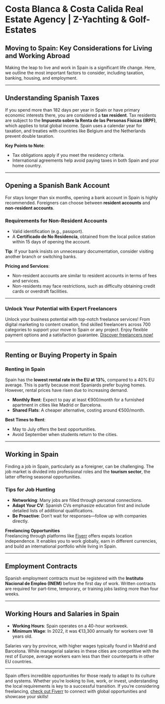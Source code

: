 # Costa Blanca & Costa Calida Real Estate Agency | Z-Yachting & Golf-Estates

## Moving to Spain: Key Considerations for Living and Working Abroad

Making the leap to live and work in Spain is a significant life change. Here, we outline the most important factors to consider, including taxation, banking, housing, and employment.

---

## Understanding Spanish Taxes

If you spend more than 182 days per year in Spain or have primary economic interests there, you are considered a **tax resident**. Tax residents are subject to the **Impuesto sobre la Renta de las Personas Físicas (IRPF)**, which applies to total global income. Spain uses a calendar year for taxation, and treaties with countries like Belgium and the Netherlands prevent double taxation.

**Key Points to Note**:
- Tax obligations apply if you meet the residency criteria.
- International agreements help avoid paying taxes in both Spain and your home country.

---

## Opening a Spanish Bank Account

For stays longer than six months, opening a bank account in Spain is highly recommended. Foreigners can choose between **resident accounts** and **non-resident accounts**.

### Requirements for Non-Resident Accounts
- Valid identification (e.g., passport).
- A **Certificado de No Residencia**, obtained from the local police station within 15 days of opening the account.

**Tip**: If your bank insists on unnecessary documentation, consider visiting another branch or switching banks.

**Pricing and Services**:
- Non-resident accounts are similar to resident accounts in terms of fees and services.
- Non-residents may face restrictions, such as difficulty obtaining credit cards or overdraft facilities.

---

### Unlock Your Potential with Expert Freelancers  
Unlock your business potential with top-notch freelance services! From digital marketing to content creation, find skilled freelancers across 700 categories to support your move to Spain or any project. Enjoy flexible payment options and a satisfaction guarantee. [Discover freelancers now!](https://bit.ly/FiVErr)

---

## Renting or Buying Property in Spain

### Renting in Spain
Spain has the **lowest rental rate in the EU at 13%**, compared to a 40% EU average. This is partly because most Spaniards prefer buying homes. However, rental prices have risen due to increasing demand.

- **Monthly Rent**: Expect to pay at least €900/month for a furnished apartment in cities like Madrid or Barcelona.
- **Shared Flats**: A cheaper alternative, costing around €500/month.

**Best Times to Rent**:
- May to July offers the best opportunities.
- Avoid September when students return to the cities.

---

## Working in Spain

Finding a job in Spain, particularly as a foreigner, can be challenging. The job market is divided into professional roles and the **tourism sector**, the latter offering seasonal opportunities.

### Tips for Job Hunting
- **Networking**: Many jobs are filled through personal connections.
- **Adapt Your CV**: Spanish CVs emphasize education first and include detailed lists of additional qualifications.
- **Be Proactive**: Don’t wait for responses—follow up with companies directly.

**Freelancing Opportunities**  
Freelancing through platforms like [Fiverr](https://bit.ly/FiVErr) offers expats location independence. It enables you to work globally, earn in different currencies, and build an international portfolio while living in Spain.

---

## Employment Contracts

Spanish employment contracts must be registered with the **Instituto Nacional de Empleo (INEM)** before the first day of work. Written contracts are required for part-time, temporary, or training jobs lasting more than four weeks.

---

## Working Hours and Salaries in Spain

- **Working Hours**: Spain operates on a 40-hour workweek.
- **Minimum Wage**: In 2022, it was €13,300 annually for workers over 18 years old.

Salaries vary by province, with higher wages typically found in Madrid and Barcelona. While managerial salaries in these cities are competitive with the rest of Europe, average workers earn less than their counterparts in other EU countries.

---

Spain offers incredible opportunities for those ready to adapt to its culture and systems. Whether you’re looking to live, work, or invest, understanding the local requirements is key to a successful transition. If you’re considering freelancing, [check out Fiverr](https://bit.ly/FiVErr) to connect with global opportunities and showcase your skills!
